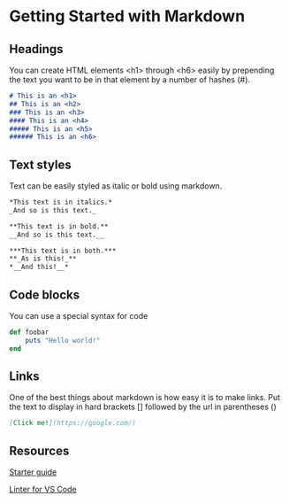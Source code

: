 # Getting Started with Markdown

## Headings

You can create HTML elements &lt;h1&gt; through &lt;h6&gt; easily by prepending the text you want to be in that element by a number of hashes (#).

```markdown
# This is an <h1>
## This is an <h2>
### This is an <h3>
#### This is an <h4>
##### This is an <h5>
###### This is an <h6>
```

## Text styles

Text can be easily styled as italic or bold using markdown.

```markdown
*This text is in italics.*
_And so is this text._

**This text is in bold.**
__And so is this text.__

***This text is in both.***
**_As is this!_**
*__And this!__*
```

## Code blocks

You can use a special syntax for code

```ruby
def foobar
    puts "Hello world!"
end
```

## Links

One of the best things about markdown is how easy it is to make links. Put the text to display in hard brackets [] followed by the url in parentheses ()

```markdown
[Click me!](https://google.com/)
```

## Resources

[Starter guide](https://learnxinyminutes.com/docs/markdown/)

[Linter for VS Code](https://marketplace.visualstudio.com/items?itemName=DavidAnson.vscode-markdownlint)
